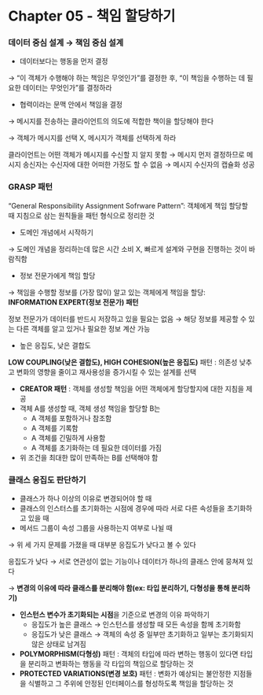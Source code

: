 # Chapter 05 - 책임 할당하기

### 데이터 중심 설계 → 책임 중심 설계

- 데이터보다는 행동을 먼저 결정

→ “이 객체가 수행해야 하는 책임은 무엇인가”를 결정한 후, “이 책임을 수행하는 데 필요한 데이터는 무엇인가”를 결정하라

- 협력이라는 문맥 안에서 책임을 결정

→ 메시지를 전송하는 클라이언트의 의도에 적합한 책이을 할당해야 한다

→ 객체가 메시지를 선택 X, 메시지가 객체를 선택하게 하라

클라이언트는 어떤 객체가 메시지를 수신할 지 알지 못함 → 메시지 먼저 결정하므로 메시지 송신자는 수신자에 대한 어떠한 가정도 할 수 없음 → 메시지 수신자의 캡슐화 성공

### GRASP 패턴

“General Responsibility Assignment Sofrware Pattern”: 객체에게 책임 할당할 때 지침으로 삼는 원칙들을 패턴 형식으로 정리한 것

- 도메인 개념에서 시작하기

→ 도메인 개념을 정리하는데 많은 시간 소비 X, 빠르게 설계와 구현을 진행하는 것이 바람직함

- 정보 전문가에게 책임 할당

→ 책임을 수행할 정보를 (가장 많이) 알고 있는 객체에게 책임을 할당: **INFORMATION EXPERT(정보 전문가) 패턴**

정보 전문가가 데이터를 반드시 저장하고 있을 필요는 없음 → 해당 정보를 제공할 수 있는 다른 객체를 알고 있거나 필요한 정보 계산 가능

- 높은 응집도, 낮은 결합도

**LOW COUPLING(낮은 결합도), HIGH COHESION(높은 응집도)** 패턴 : 의존성 낮추고 변화의 영향을 줄이고 재사용성을 증가시킬 수 있는 설계를 선택

- **CREATOR 패턴** : 객체를 생성할 책임을 어떤 객체에게 할당할지에 대한 지침을 제공
- 객체 A를 생성할 때, 객체 생성 책임을 할당할 B는
    - A 객체를 포함하거나 참조함
    - A 객체를 기록함
    - A 객체를 긴밀하게 사용함
    - A 객체를 초기화하는 데 필요한 데이터를 가짐
- 위 조건을 최대한 많이 만족하는 B를 선택해야 함

### 클래스 응집도 판단하기

- 클래스가 하나 이상의 이유로 변경되어야 할 때
- 클래스의 인스터스를 초기화하는 시점에 경우에 따라 서로 다른 속성들을 초기화하고 있을 때
- 메서드 그룹이 속성 그룹을 사용하는지 여부로 나뉠 때

→ 위 세 가지 문제를 가졌을 때 대부분 응집도가 낮다고 볼 수 있다

응집도가 낮다 → 서로 연관성이 없는 기능이나 데이터가 하나의 클래스 안에 뭉쳐져 있다

→ **변경의 이유에 따라 클래스를 분리해야 함(ex: 타입 분리하기, 다형성을 통해 분리하기)**

- **인스턴스 변수가 초기화되는 시점**을 기준으로 변경의 이유 파악하기
    - 응집도가 높은 클래스 → 인스턴스를 생성할 때 모든 속성을 함께 초기화함
    - 응집도가 낮은 클래스 → 객체의 속성 중 일부만 초기화하고 일부는 초기화되지 않은 상태로 남겨짐
- **POLYMORPHISM(다형성)** 패턴 : 객체의 타입에 따라 변하는 행동이 있다면 타입을 분리하고 변화하는 행동을 각 타입의 책임으로 할당하는 것
- **PROTECTED VARIATIONS(변경 보호)** 패턴 : 변화가 예상되는 불안정한 지점들을 식별하고 그 주위에 안정된 인터페이스를 형성하도록 책임을 할당하는 것

